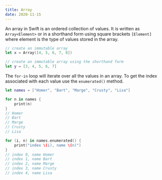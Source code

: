 ```yaml
---
title: Array
date: 2020-11-15
---
```


An array in Swift is an ordered collection of values. It is written as `Array<Element>` or in a shorthand form using square brackets `[Element]` where element is the type of values stored in the array.

```swift
// create an immutable array
let x = Array([4, 5, 6, 7, 8])

// create an immutable array using the shorthand form
let y = [3, 4, 5, 6, 7]
```

The `for-in` loop will iterate over all the values in an array. To get the index associated with each value use the `enumerated()` method.

```swift
let names = ["Homer", "Bart", "Marge", "Crusty", "Lisa"]

for n in names {
    print(n)
}
// Homer
// Bart
// Marge
// Crusty
// Lisa

for (i, n) in names.enumerated() {
    print("index \(i), name \(n)")
}
// index 0, name Homer
// index 1, name Bart
// index 2, name Marge
// index 3, name Crusty
// index 4, name Lisa
```